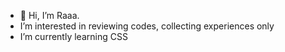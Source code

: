 - 👋 Hi, I’m Raaa.
- I’m interested in reviewing codes, collecting experiences only
- I’m currently learning CSS


<!---
Raaa777/Raaa777 is a ✨ special ✨ repository because its `README.md` (this file) appears on your GitHub profile.
You can click the Preview link to take a look at your changes.
--->
